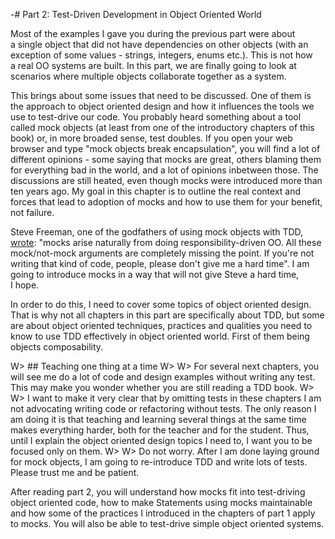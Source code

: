 -# Part 2: Test-Driven Development in Object Oriented World

Most of the examples I gave you during the previous part were about a single object that did not have dependencies on other objects (with an exception of some values - strings, integers, enums etc.). This is not how a real OO systems are built. In this part, we are finally going to look at scenarios where multiple objects collaborate together as a system.

This brings about some issues that need to be discussed. One of them is the approach to object oriented design and how it influences the tools we use to test-drive our code. You probably heard something about a tool called mock objects (at least from one of the introductory chapters of this book) or, in more broaded sense, test doubles. If you open your web
browser and type "mock objects break encapsulation", you will find a lot of different opinions - some saying that mocks are great, others blaming them for everything bad in the world, and a lot of opinions inbetween those. The discussions are still heated, even though mocks were introduced more than ten years ago. My goal in this chapter is to outline the real context and forces that lead to adoption of mocks and how to use them for your benefit, not failure.

Steve Freeman, one of the godfathers of using mock objects with TDD, [wrote](https://groups.google.com/d/msg/growing-object-oriented-software/rwxCURI_3kM/2UcNAlF_Jh4J): "mocks arise naturally from doing responsibility-driven OO. All these mock/not-mock arguments are completely missing the point. If you're not writing that kind of code, people, please don't give me a hard time". I am going to introduce mocks in a way that will not give Steve a hard time, I hope.

In order to do this, I need to cover some topics of object oriented design. That is why not all chapters in this part are specifically about TDD, but some are about object oriented techniques, practices and qualities you need to know to use TDD effectively in object oriented world. First of them being objects composability.

W> ## Teaching one thing at a time
W>
W> For several next chapters, you will see me do a lot of code and design examples without writing any test. This may make you wonder whether you are still reading a TDD book. 
W>
W> I want to make it very clear that by omitting tests in these chapters I am not advocating writing code or refactoring without tests. The only reason I am doing it is that teaching and learning several things at the same time makes everything harder, both for the teacher and for the student. Thus, until I explain the object oriented design topics I need to, I want you to be focused only on them.
W>
W> Do not worry. After I am done laying ground for mock objects, I am going to re-introduce TDD and write lots of tests. Please trust me and be patient.
 
After reading part 2, you will understand how mocks fit into test-driving object oriented code, how to make Statements using mocks maintainable and how some of the practices I introduced in the chapters of part 1 apply to mocks. You will also be able to test-drive simple object oriented systems.
